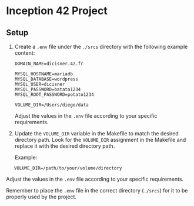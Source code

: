 # Inception 42 Project

## Setup

1. Create a `.env` file under the `./srcs` directory with the following example content:

    ```
    DOMAIN_NAME=dicisner.42.fr

    MYSQL_HOSTNAME=mariadb
    MYSQL_DATABASE=wordpress
    MYSQL_USER=dicisner
    MYSQL_PASSWORD=batata1234
    MYSQL_ROOT_PASSWORD=potato1234

    VOLUME_DIR=/Users/diego/data
    ```

   Adjust the values in the `.env` file according to your specific requirements.

2. Update the `VOLUME_DIR` variable in the Makefile to match the desired directory path. Look for the `VOLUME_DIR` assignment in the Makefile and replace it with the desired directory path.

   Example:

```
   VOLUME_DIR=/path/to/your/volume/directory
```

Adjust the values in the `.env` file according to your specific requirements.

Remember to place the `.env` file in the correct directory (`./srcs`) for it to be properly used by the project.
